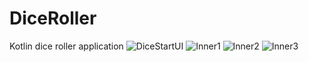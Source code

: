 # DiceRoller
Kotlin dice roller application
![DiceStartUI](https://user-images.githubusercontent.com/74328948/136572651-57565822-a52c-4a0d-af0c-af3ed0594f1a.png)
![Inner1](https://user-images.githubusercontent.com/74328948/136572671-b35b49e4-61ce-4f79-9783-501d2ce03827.png)
![Inner2](https://user-images.githubusercontent.com/74328948/136572686-b95b6987-24ce-46b4-810f-f0f0e3539520.png)
![Inner3](https://user-images.githubusercontent.com/74328948/136572697-7cefab6e-5a01-4479-be70-451129743af0.png)
